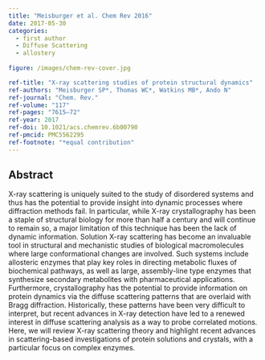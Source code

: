 ```yaml
---
title: "Meisburger et al. Chem Rev 2016"
date: 2017-05-30
categories:
  - first author
  - Diffuse Scattering
  - allostery
    
figure: /images/chem-rev-cover.jpg

ref-title: "X-ray scattering studies of protein structural dynamics"
ref-authors: "Meisburger SP*, Thomas WC*, Watkins MB*, Ando N"
ref-journal: "Chem. Rev."
ref-volume: "117"
ref-pages: "7615–72"
ref-year: 2017
ref-doi: 10.1021/acs.chemrev.6b00790
ref-pmcid: PMC5562295
ref-footnote: "*equal contribution"
---
```


## Abstract

X-ray scattering is uniquely suited to the study of disordered systems and thus has the potential to provide insight into dynamic processes where diffraction methods fail. In particular, while X-ray crystallography has been a staple of structural biology for more than half a century and will continue to remain so, a major limitation of this technique has been the lack of dynamic information. Solution X-ray scattering has become an invaluable tool in structural and mechanistic studies of biological macromolecules where large conformational changes are involved. Such systems include allosteric enzymes that play key roles in directing metabolic fluxes of biochemical pathways, as well as large, assembly-line type enzymes that synthesize secondary metabolites with pharmaceutical applications. Furthermore, crystallography has the potential to provide information on protein dynamics via the diffuse scattering patterns that are overlaid with Bragg diffraction. Historically, these patterns have been very difficult to interpret, but recent advances in X-ray detection have led to a renewed interest in diffuse scattering analysis as a way to probe correlated motions. Here, we will review X-ray scattering theory and highlight recent advances in scattering-based investigations of protein solutions and crystals, with a particular focus on complex enzymes.
